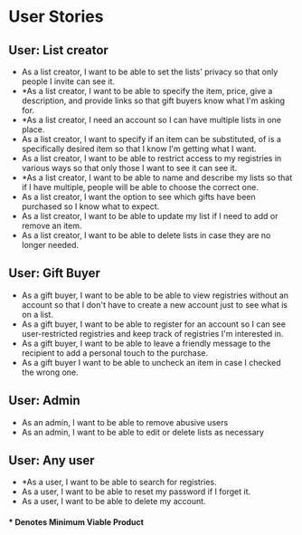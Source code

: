 # User Stories

## User: List creator
- As a list creator, I want to be able to set the lists' privacy so that only people I invite can see it.
- *As a list creator, I want to be able to specify the item, price, give a description, and provide links so that 
  gift buyers know what I'm asking for.
- *As a list creator, I need an account so I can have multiple lists in one place.
- As a list creator, I want to specify if an item can be substituted, of is a specifically desired item so that I 
  know I'm getting what I want.
- As a list creator, I want to be able to restrict access to my registries in various ways so that only those I want 
  to see it can see it.
- *As a list creator, I want to be able to name and describe my lists so that if I have multiple, people will be able 
  to choose the correct one.
- As a list creator, I want the option to see which gifts have been purchased so I know what to expect.
- As a list creator, I want to be able to update my list if I need to add or remove an item. 
- As a list creator, I want to be able to delete lists in case they are no longer needed. 

## User: Gift Buyer
- As a gift buyer, I want to be able to be able to view registries without an account so that I 
  don't have to create a new account just to see what is on a list.
- As a gift buyer, I want to be able to register for an account so I can see user-restricted registries and keep 
  track of registries I'm interested in. 
- As a gift buyer, I want to be able to leave a friendly message to the recipient to add a personal touch to the 
  purchase.
- As a gift buyer I want to be able to uncheck an item in case I checked the wrong one.

## User: Admin
- As an admin, I want to be able to remove abusive users
- As an admin, I want to be able to edit or delete lists as necessary

## User: Any user
- *As a user, I want to be able to search for registries.
- As a user, I want to be able to reset my password if I forget it.
- As a user, I want to be able to delete my account.

#### * Denotes Minimum Viable Product 